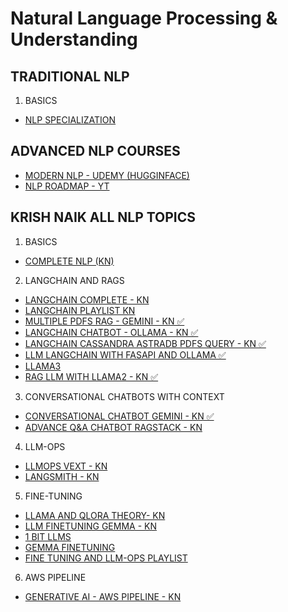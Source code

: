 <h1>  Natural Language Processing & Understanding </h1>

## TRADITIONAL NLP
1. BASICS
* [NLP SPECIALIZATION](https://www.coursera.org/specializations/natural-language-processing)

## ADVANCED NLP COURSES
* [MODERN NLP - UDEMY (HUGGINFACE)](https://www.udemy.com/course/modern-natural-language-processingnlp-using-deep-learning)
* [NLP ROADMAP - YT](https://www.youtube.com/watch?v=-YZkNmG9yRQ&list=PLrzE9U41BOPAkOhsVSmav9SAHtqv_qOsZ&index=1)

## KRISH NAIK ALL NLP TOPICS
1. BASICS 
* [COMPLETE NLP (KN)](https://www.youtube.com/watch?v=fM4qTMfCoak&list=PLZoTAELRMXVMdJ5sqbCK2LiM0HhQVWNzm)
2. LANGCHAIN AND RAGS
* [LANGCHAIN COMPLETE - KN](https://www.youtube.com/watch?v=aWKrL4z5H6w&list=PLZoTAELRMXVORE4VF7WQ_fAl0L1Gljtar&index=13)
* [LANGCHAIN PLAYLIST KN](https://www.youtube.com/watch?v=4O1rs7mrNDo&list=PLZoTAELRMXVORE4VF7WQ_fAl0L1Gljtar)
* [MULTIPLE PDFS RAG - GEMINI - KN ✅](https://www.youtube.com/watch?v=uus5eLz6smA&list=PLZoTAELRMXVORE4VF7WQ_fAl0L1Gljtar&index=14)
* [LANGCHAIN CHATBOT - OLLAMA - KN ✅](https://www.youtube.com/watch?v=5CJA1Hbutqc&t=1s)
* [LANGCHAIN CASSANDRA ASTRADB PDFS QUERY - KN ✅](https://www.youtube.com/watch?v=zxo3T4aQj6Q&t=242s)
* [LLM LANGCHAIN WITH FASAPI AND OLLAMA ✅](https://www.youtube.com/watch?v=XWB5DXP-DO8)
* [LLAMA3 ](https://www.youtube.com/watch?v=LA-hZDnn5Hc&list=UULFNU_lfiiWBdtULKOw6X0Dig&index=19)
* [RAG LLM WITH LLAMA2 - KN ✅](https://www.youtube.com/watch?v=f-AXdiCyiT8)
3. CONVERSATIONAL CHATBOTS WITH CONTEXT
* [CONVERSATIONAL CHATBOT GEMINI - KN ✅](https://www.youtube.com/watch?v=o4ZhXSVuPyc)
* [ADVANCE Q&A CHATBOT RAGSTACK  - KN](https://www.youtube.com/watch?v=8Vq4K1EGq2g&list=UULFNU_lfiiWBdtULKOw6X0Dig&index=2)
4. LLM-OPS
* [LLMOPS VEXT - KN](https://www.youtube.com/watch?v=4ijnajzwor8)
* [LANGSMITH - KN](https://www.youtube.com/watch?v=3Gcm27l-uyQ)
5. FINE-TUNING
* [LLAMA AND QLORA THEORY- KN](https://www.youtube.com/watch?v=6S59Y0ckTm4&t=1s)
* [LLM FINETUNING GEMMA - KN ](https://www.youtube.com/watch?v=UWo9r6flDjk)
* [1 BIT LLMS](https://www.youtube.com/watch?v=wN07Wwtp6LE&list=PLZoTAELRMXVN9VbAx5I2VvloTtYmlApe3&index=5)
* [GEMMA FINETUNING ](https://www.youtube.com/watch?v=IZXNgu4dW70&list=PLZoTAELRMXVN9VbAx5I2VvloTtYmlApe3&index=7)
* [FINE TUNING AND LLM-OPS PLAYLIST](https://www.youtube.com/watch?v=mrKuDK9dGlg&list=PLrLEqwuz-mRIEtuUEN8sse2XyksKNN4Om)
6. AWS PIPELINE
* [GENERATIVE AI - AWS PIPELINE - KN](https://www.youtube.com/watch?v=MoG_8V_b_8A&list=UULFNU_lfiiWBdtULKOw6X0Dig&index=7)


